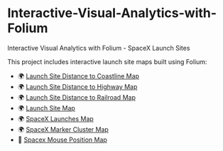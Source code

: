# Interactive-Visual-Analytics-with-Folium
Interactive Visual Analytics with Folium - SpaceX Launch Sites

This project includes interactive launch site maps built using Folium:

- 🌍 [Launch Site Distance to Coastline Map](maps/coastline_distance_line_map.html)
- 🌍 [Launch Site Distance to Highway Map](maps/highway_distance_map.html)
- 🌍 [Launch Site Distance to Railroad Map](maps/railroad_distance_map.html)
- 🌍 [Launch Site Map](maps/launch_map.html)
- 🌍 [SpaceX Launches Map](maps/spacex_launches_map.html)
- 🌍 [SpaceX Marker Cluster Map](maps/spacex_marker_cluster_map.html)
- 📍 [Spacex Mouse Position Map](maps/spacex_mouse_position_map.html)

